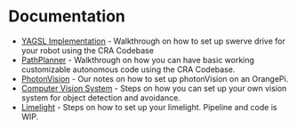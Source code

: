 # Documentation

- [YAGSL Implementation](https://github.com/Chicago-Robotics-Alliance/documentation/blob/main/2025_YAGSL.md) - Walkthrough on how to set up swerve drive for your robot using the CRA Codebase
- [PathPlanner](https://github.com/Chicago-Robotics-Alliance/documentation/blob/main/2025_PathPlanner.md) - Walkthrough on how you can have basic working customizable autonomous code using the CRA Codebase.
- [PhotonVision](https://docs.google.com/document/d/1cDszW4L4ovUtGF3Wdk5iWv_CuAd3GfeWV83lmBKgJjw) - Our notes on how to set up photonVision on an OrangePi.
- [Computer Vision System](https://docs.google.com/document/d/1YZsBjGLycvG5UHloW0Er9SSpe86IoP-Lb-Nwcu10WFA/edit?usp=sharing) - Steps on how you can set up your own vision system for object detection and avoidance.
- [Limelight](https://github.com/Chicago-Robotics-Alliance/documentation/blob/main/2025_Limelight.md) - Steps on how to set up your limelight. Pipeline and code is WIP.
